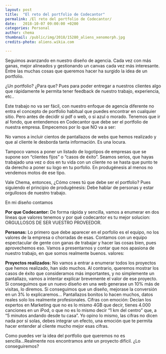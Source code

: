 ```yaml
---
layout: post
title:  "El reto del portfolio de Codecantor"
permalink: /El reto del portfolio de Codecantor/
date:   2018-10-07 09:00:00 +0200
categories: Personal
author: chema
thumbnail: /public/img/2018/15280_aliens_xenomorph.jpg
credits-photo: aliens.wikia.com

---
```


Seguimos avanzando en nuestro diseño de agencia. Cada vez con más ganas, mejor alineados y gestionando un canvas cada vez más interesante. Entre las muchas cosas que queremos hacer ha surgido la idea de un portfolio. 

¿Un portfolio? ¿Para que? Pues para poder entregar a nuestros clientes algo que rápidamente le permita tener feedback de nuestro trabajo, experiencia, etc..

Este trabajo no va ser fácil, con nuestro enfoque de agencia diferente no entra el concepto de portfolio habitual que puedes encontrar en cualquier sitio. Pero antes de decidir si pdf o web, o si azul o morado. Tenemos que ir al fondo, que entendemos en Codecantor que debe ser el portfolio de nuestra empresa. Empecemos por lo que NO va a ser: 

No vamos a incluir cientos de pantallazos de webs que hemos realizado y que al cliente le desborda tanta información. Es una locura. 

Tampoco vamos a poner un listado de logotipos de empresas que se supone son “clientes fijos” o “casos de éxito”. Seamos serios, que hayas trabajado una vez o dos en tu vida con un cliente no se hasta que punto te da derecho a poner su logo en tu porfolio.  En produgénesis al menos no vendemos motos de ese tipo.

Vale Chema, entonces, ¿Cómo crees tú que debe ser el portfolio? Pues siguiendo el principio de produgénesis: Debe hablar de personas y estar orgullosos de nuestro trabajo.

En mi diseño contamos 

**Por que Codecantor:**
De forma rápida y sencilla, vamos a enumerar en dos líneas que valores tenemos y por qué codecantor es tu mejor solucion: ORGULLOSOS DE SER VUESTRO PROVEEDOR.

**Personas:**
Lo primero que debe aparecer en el porfolio es el equipo, no los valores de la empresa o chorradas de esas. Contamos con un equipo espectacular de gente con ganas de trabajar y hacer las cosas bien, pues aprovechemos eso. Vamos a presentarnos y contar que nos apasiona de nuestro trabajo, en que somos realmente buenos. 
valores: 

**Proyectos realizados:**
No vamos a entrar a enumerar todos los proyectos que hemos realizado, han sido muchos. Al contrario, queremos mostrar los casos de éxito que consideramos más importantes, y no simplemente un pantallazo, vamos a intentar explicar brevemente el valor de ese proyecto. Si conseguimos que un nuevo diseño en una web generase un 10% más de visitas, lo diremos. Si conseguimos que un diseño, mejorase la conversión en un 3% lo explicaremos… Pantallazos bonitos lo hacen muchos, datos reales solo los realmente profesionales. 
Cifras con emoción: Decían los expertos en Marketing que no es lo mismo 4GB que decir, tienes 4.000 canciones en un iPod, o que no es lo mismo decir “1 km del centro” que, a “5 minutos andando desde tu casa”. Yo opino lo mismo, las cifras no dicen nada por sí solas, debes integrar un efecto, una emoción que te permita hacer entender al cliente mucho mejor esas cifras.  

Como puedes ver la idea del portfolio que queremos no es sencilla...Realmente nos encontramos ante un proyecto difícil. ¿Lo conseguiremos?
